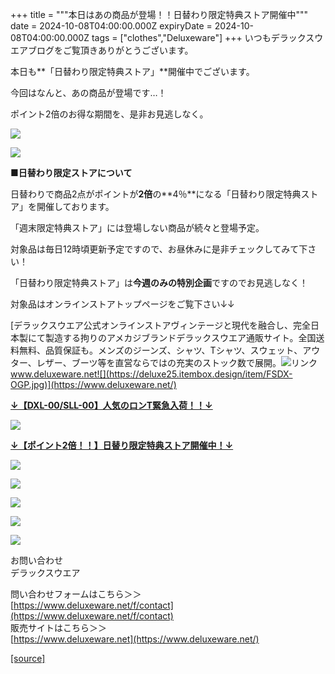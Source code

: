 +++
title = """本日はあの商品が登場！！日替わり限定特典ストア開催中"""
date = 2024-10-08T04:00:00.000Z
expiryDate = 2024-10-08T04:00:00.000Z
tags = ["clothes","Deluxeware"]
+++
いつもデラックスウエアブログをご覧頂きありがとうございます。

本日も**「日替わり限定特典ストア」**開催中でございます。

今回はなんと、あの商品が登場です…！

ポイント2倍のお得な期間を、是非お見逃しなく。

[![](https://stat.ameba.jp/user_images/20241008/12/deluxeware/d5/29/j/o1125075015495458115.jpg)](https://stat.ameba.jp/user_images/20241008/12/deluxeware/d5/29/j/o1125075015495458115.jpg)

[![](https://stat.ameba.jp/user_images/20241005/17/deluxeware/02/29/j/o0800080015494369098.jpg?caw=800)](https://ameblo.jp/deluxeware/image-12870125008-15494369098.html)

**■日替わり限定ストアについて**

日替わりで商品2点がポイントが**2倍**の**4％**になる「日替わり限定特典ストア」を開催しております。

「週末限定特典ストア」には登場しない商品が続々と登場予定。

対象品は毎日12時頃更新予定ですので、お昼休みに是非チェックしてみて下さい！

「日替わり限定特典ストア」は**今週のみの特別企画**ですのでお見逃しなく！

  
対象品はオンラインストアトップページをご覧下さい↓↓

[デラックスウエア公式オンラインストアヴィンテージと現代を融合し、完全日本製にて製造する拘りのアメカジブランドデラックスウエア通販サイト。全国送料無料、品質保証も。メンズのジーンズ、シャツ、Tシャツ、スウェット、アウター、レザー、ブーツ等を直営ならではの充実のストック数で展開。![リンク](https://c.stat100.ameba.jp/ameblo/symbols/v3.20.0/svg/gray/editor_link.svg)www.deluxeware.net![](https://deluxe25.itembox.design/item/FSDX-OGP.jpg)](https://www.deluxeware.net/)

**[↓【DXL-00/SLL-00】人気のロンT緊急入荷！！↓](https://www.deluxeware.net/)**

[![](https://stat.ameba.jp/user_images/20241007/16/deluxeware/df/96/j/o0800026015495163803.jpg?caw=800)](https://www.deluxeware.net/)

  
**[↓【ポイント2倍！！】日替り限定特典ストア開催中！↓](https://www.deluxeware.net/)**

[![](https://stat.ameba.jp/user_images/20241007/17/deluxeware/da/a1/j/o1200050015495173437.jpg?caw=800)](https://www.deluxeware.net/)

[![](https://stat.ameba.jp/user_images/20240614/12/deluxeware/fb/b4/j/o0800026015451324172.jpg?caw=800)](https://www.deluxeware.net/c/2024FWreserveall)

[![](https://stat.ameba.jp/user_images/20240315/15/deluxeware/04/7f/j/o0800026015413271803.jpg?caw=800)](https://www.instagram.com/deluxeware/?hl=ja)

[![](https://stat.ameba.jp/user_images/20220415/12/deluxeware/3b/ce/j/o0800026015103175481.jpg?caw=800)](https://www.deluxeware.net/f/headstore)

[![](https://stat.ameba.jp/user_images/20220415/12/deluxeware/d7/c6/j/o0800026015103175487.jpg?caw=800)](https://www.deluxeware.net/)

お問い合わせ  
デラックスウエア

問い合わせフォームはこちら＞＞  
[https://www.deluxeware.net/f/contact](https://www.deluxeware.net/f/contact)  
販売サイトはこちら＞＞  
[https://www.deluxeware.net](https://www.deluxeware.net/)

[[source]](https://ameblo.jp/deluxeware/entry-12870470759.html)
